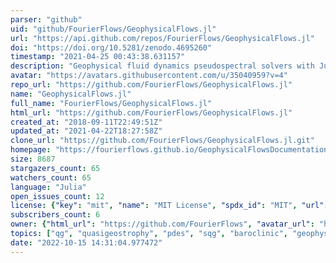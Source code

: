 ```yaml
---
parser: "github"
uid: "github/FourierFlows/GeophysicalFlows.jl"
url: "https://api.github.com/repos/FourierFlows/GeophysicalFlows.jl"
doi: "https://doi.org/10.5281/zenodo.4695260"
timestamp: "2021-04-25 00:43:38.631157"
description: "Geophysical fluid dynamics pseudospectral solvers with Julia and FourierFlows.jl."
avatar: "https://avatars.githubusercontent.com/u/35040959?v=4"
repo_url: "https://github.com/FourierFlows/GeophysicalFlows.jl"
name: "GeophysicalFlows.jl"
full_name: "FourierFlows/GeophysicalFlows.jl"
html_url: "https://github.com/FourierFlows/GeophysicalFlows.jl"
created_at: "2018-09-11T22:49:51Z"
updated_at: "2021-04-22T18:27:58Z"
clone_url: "https://github.com/FourierFlows/GeophysicalFlows.jl.git"
homepage: "https://fourierflows.github.io/GeophysicalFlowsDocumentation/stable/"
size: 8687
stargazers_count: 65
watchers_count: 65
language: "Julia"
open_issues_count: 12
license: {"key": "mit", "name": "MIT License", "spdx_id": "MIT", "url": "https://api.github.com/licenses/mit", "node_id": "MDc6TGljZW5zZTEz"}
subscribers_count: 6
owner: {"html_url": "https://github.com/FourierFlows", "avatar_url": "https://avatars.githubusercontent.com/u/35040959?v=4", "login": "FourierFlows", "type": "Organization"}
topics: ["qg", "quasigeostrophy", "pdes", "sqg", "baroclinic", "geophysical-fluid-dynamics", "fourierflows", "navier-stokes"]
date: "2022-10-15 14:31:04.977472"
---
```


